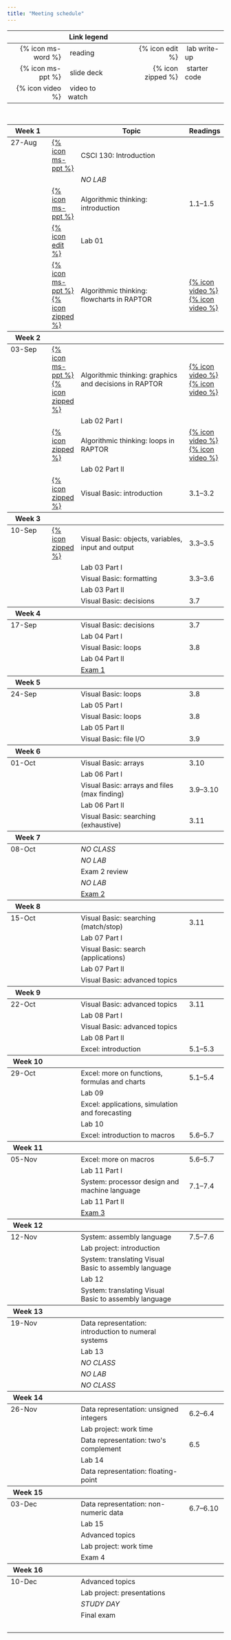 ```yaml
---
title: "Meeting schedule"
---
```


<table>
  <thead>
    <th></th>
    <th>Link legend</th>
    <th style="width:20px"></th>
    <th></th>
    <th></th>
  </thead>
  <tbody>
    <tr>
      <td style="text-align: right">{% icon ms-word %}</td>
      <td>&nbsp;reading</td>
      <td></td>
      <td style="text-align: right">{% icon edit %}</td>
      <td>&nbsp;lab write-up</td>
    </tr>
    <tr>
      <td style="text-align: right">{% icon ms-ppt %}</td>
      <td>&nbsp;slide deck</td>
      <td></td>
      <td style="text-align: right">{% icon zipped %}</td>
      <td>&nbsp;starter code</td>
    </tr>
    <tr>
      <td style="text-align: right">{% icon video %}</td>
      <td>&nbsp;video to watch</td>
    </tr>
  </tbody>
</table>
<br>
<table class="ic-Table ic-Table--condensed ic-Table--hover-row">
  <thead>
    <tr class="ic-Table__row--bg-neutral">
      <th style="width:100px">Week 1</th>
      <th style="width:40px"></th>
      <th style="width:50%">Topic</th>
      <th>Readings</th>
    </tr>
  </thead>
  <tbody>
    <tr>
      <td rowspan="0" style="vertical-align:top">27-Aug</td>
      <td><a href="{% file lectures/00/slides.pptx %}">{% icon ms-ppt %}</a></td>
      <td>CSCI 130: Introduction</td>
      <td></td>
    </tr>
    <tr>
      <td></td>
      <td><em>NO LAB</em></td>
      <td></td>
    </tr>
    <tr>
      <td><a href="{% file lectures/01/slides.pptx %}">{% icon ms-ppt %}</a></td>
      <td>Algorithmic thinking: introduction</td>
      <td>1.1&ndash;1.5</td>
    </tr>
    <tr>
      <td><a href="https://www.users.csbsju.edu/~csweb/CS130/Labs/Lab01_Intro_Activities/Lab01_MappingDrivesAndRoboticsExercises_F18_130.pdf">{% icon edit %}</a></td>
      <td>Lab 01</td>
      <td></td>
    </tr>
    <tr>
      <td><a href="{% file lectures/02/slides.pptx %}">{% icon ms-ppt %}</a> <a href="{% file lectures/02/cashRegister.rap %}">{% icon zipped %}</a></td>
      <td>Algorithmic thinking: flowcharts in RAPTOR</td>
      <td><a class="inline_disabled" href="https://www.youtube.com/watch?v=ZcAALK3movs">{% icon video %}</a> <a class="inline_disabled" href="https://www.youtube.com/watch?v=eEoxssLPvkQ">{% icon video %}</a></td>
    </tr>
  </tbody>

  <thead>
    <tr class="ic-Table__row--bg-neutral">
      <th>Week 2</th>
      <th></th>
      <th></th>
      <th></th>
    </tr>
  </thead>
  <tbody>
    <tr>
      <td rowspan="0" style="vertical-align:top">03-Sep</td>
      <td><a href="{% file lectures/03/slides.pptx %}">{% icon ms-ppt %}</a> <a href="{% file lectures/03/Code.zip %}">{% icon zipped %}</a></td>
      <td>Algorithmic thinking: graphics and decisions in RAPTOR</td>
      <td><a class="inline_disabled" href="https://www.youtube.com/watch?v=TW1rNIFzV-8">{% icon video %}</a> <a class="inline_disabled" href="https://www.youtube.com/watch?v=vt7nyzxxylY">{% icon video %}</a></td>
    </tr>
    <tr>
      <td></td>
      <td>Lab 02 Part I</td>
      <td></td>
    </tr>
    <tr>
      <td><a href="{% file lectures/03/Code.zip %}">{% icon zipped %}</a></td>
      <td>Algorithmic thinking: loops in RAPTOR</td>
      <td><a class="inline_disabled" href="https://www.youtube.com/watch?v=8Qx2w2CDKrk">{% icon video %}</a> <a class="inline_disabled" href="https://www.youtube.com/watch?v=_BTRJjFZY2Y">{% icon video %}</a></td>
    </tr>
    <tr>
      <td></td>
      <td>Lab 02 Part II</td>
      <td></td>
    </tr>
    <tr>
      <td><a href="{% file lectures/05/Code.zip %}">{% icon zipped %}</a></td>
      <td>Visual Basic: introduction</td>
      <td>3.1&ndash;3.2</td>
    </tr>
  </tbody>

  <thead>
    <tr class="ic-Table__row--bg-neutral">
      <th>Week 3</th>
      <th></th>
      <th></th>
      <th></th>
    </tr>
  </thead>
  <tbody>
    <tr>
      <td rowspan="0" style="vertical-align:top">10-Sep</td>
      <td><a href="{% file lectures/06/Code.zip %}">{% icon zipped %}</a></td>
      <td>Visual Basic: objects, variables, input and output</td>
      <td>3.3&ndash;3.5</td>
    </tr>
    <tr>
      <td></td>
      <td>Lab 03 Part I</td>
      <td></td>
    </tr>
    <tr>
      <td></td>
      <td>Visual Basic: formatting</td>
      <td>3.3&ndash;3.6</td>
    </tr>
    <tr>
      <td></td>
      <td>Lab 03 Part II</td>
      <td></td>
    </tr>
    <tr>
      <td></td>
      <td>Visual Basic: decisions</td>
      <td>3.7</td>
    </tr>
  </tbody>

  <thead>
    <tr class="ic-Table__row--bg-neutral">
      <th>Week 4</th>
      <th></th>
      <th></th>
      <th></th>
    </tr>
  </thead>
  <tbody>
    <tr>
      <td rowspan="0" style="vertical-align:top">17-Sep</td>
      <td></td>
      <td>Visual Basic: decisions</td>
      <td>3.7</td>
    </tr>
    <tr>
      <td></td>
      <td>Lab 04 Part I</td>
      <td></td>
    </tr>
    <tr>
      <td></td>
      <td>Visual Basic: loops</td>
      <td>3.8</td>
    </tr>
    <tr>
      <td></td>
      <td>Lab 04 Part II</td>
      <td></td>
    </tr>
    <tr>
      <td></td>
      <td><a href="https://csbsju.instructure.com/courses/10164/pages/exam-1-study-guide">Exam 1</a></td>
      <td></td>
    </tr>
  </tbody>

  <thead>
    <tr class="ic-Table__row--bg-neutral">
      <th>Week 5</th>
      <th></th>
      <th></th>
      <th></th>
    </tr>
  </thead>
  <tbody>
    <tr>
      <td rowspan="0" style="vertical-align:top">24-Sep</td>
      <td></td>
      <td>Visual Basic: loops</td>
      <td>3.8</td>
    </tr>
    <tr>
      <td></td>
      <td>Lab 05 Part I</td>
      <td></td>
    </tr>
    <tr>
      <td></td>
      <td>Visual Basic: loops</td>
      <td>3.8</td>
    </tr>
    <tr>
      <td></td>
      <td>Lab 05 Part II</td>
      <td></td>
    </tr>
    <tr>
      <td></td>
      <td>Visual Basic: file I/O</td>
      <td>3.9</td>
    </tr>
  </tbody>

  <thead>
    <tr class="ic-Table__row--bg-neutral">
      <th>Week 6</th>
      <th></th>
      <th></th>
      <th></th>
    </tr>
  </thead>
  <tbody>
    <tr>
      <td rowspan="0" style="vertical-align:top">01-Oct</td>
      <td></td>
      <td>Visual Basic: arrays</td>
      <td>3.10</td>
    </tr>
    <tr>
      <td></td>
      <td>Lab 06 Part I</td>
      <td></td>
    </tr>
    <tr>
      <td></td>
      <td>Visual Basic: arrays and files (max finding)</td>
      <td>3.9&ndash;3.10</td>
    </tr>
    <tr>
      <td></td>
      <td>Lab 06 Part II</td>
      <td></td>
    </tr>
    <tr>
      <td></td>
      <td>Visual Basic: searching (exhaustive)</td>
      <td>3.11</td>
    </tr>
  </tbody>

  <thead>
    <tr class="ic-Table__row--bg-neutral">
      <th>Week 7</th>
      <th></th>
      <th></th>
      <th></th>
    </tr>
  </thead>
  <tbody>
    <tr>
      <td rowspan="0" style="vertical-align:top">08-Oct</td>
      <td></td>
      <td><em>NO CLASS</em></td>
      <td></td>
    </tr>
    <tr>
      <td></td>
      <td><em>NO LAB</em></td>
      <td></td>
    </tr>
    <tr>
      <td></td>
      <td>Exam 2 review</td>
      <td></td>
    </tr>
    <tr>
      <td></td>
      <td><em>NO LAB</em></td>
      <td></td>
    </tr>
    <tr>
      <td></td>
      <td><a href="https://csbsju.instructure.com/courses/10164/pages/exam-2-study-guide">Exam 2</a></td>
      <td></td>
    </tr>
  </tbody>

  <thead>
    <tr class="ic-Table__row--bg-neutral">
      <th>Week 8</th>
      <th></th>
      <th></th>
      <th></th>
    </tr>
  </thead>
  <tbody>
    <tr>
      <td rowspan="0" style="vertical-align:top">15-Oct</td>
      <td></td>
      <td>Visual Basic: searching (match/stop)</td>
      <td>3.11</td>
    </tr>
    <tr>
      <td></td>
      <td>Lab 07 Part I</td>
      <td></td>
    </tr>
    <tr>
      <td></td>
      <td>Visual Basic: search (applications)</td>
      <td></td>
    </tr>
    <tr>
      <td></td>
      <td>Lab 07 Part II</td>
      <td></td>
    </tr>
    <tr>
      <td></td>
      <td>Visual Basic: advanced topics</td>
      <td></td>
    </tr>
  </tbody>

  <thead>
    <tr class="ic-Table__row--bg-neutral">
      <th>Week 9</th>
      <th></th>
      <th></th>
      <th></th>
    </tr>
  </thead>
  <tbody>
    <tr>
      <td rowspan="0" style="vertical-align:top">22-Oct</td>
      <td></td>
      <td>Visual Basic: advanced topics</td>
      <td>3.11</td>
    </tr>
    <tr>
      <td></td>
      <td>Lab 08 Part I</td>
      <td></td>
    </tr>
    <tr>
      <td></td>
      <td>Visual Basic: advanced topics</td>
      <td></td>
    </tr>
    <tr>
      <td></td>
      <td>Lab 08 Part II</td>
      <td></td>
    </tr>
    <tr>
      <td></td>
      <td>Excel: introduction</td>
      <td>5.1&ndash;5.3</td>
    </tr>
  </tbody>

  <thead>
    <tr class="ic-Table__row--bg-neutral">
      <th>Week 10</th>
      <th></th>
      <th></th>
      <th></th>
    </tr>
  </thead>
  <tbody>
    <tr>
      <td rowspan="0" style="vertical-align:top">29-Oct</td>
      <td></td>
      <td>Excel: more on functions, formulas and charts</td>
      <td>5.1&ndash;5.4</td>
    </tr>
    <tr>
      <td></td>
      <td>Lab 09</td>
      <td></td>
    </tr>
    <tr>
      <td></td>
      <td>Excel: applications, simulation and forecasting</td>
      <td></td>
    </tr>
    <tr>
      <td></td>
      <td>Lab 10</td>
      <td></td>
    </tr>
    <tr>
      <td></td>
      <td>Excel: introduction to macros</td>
      <td>5.6&ndash;5.7</td>
    </tr>
  </tbody>

  <thead>
    <tr class="ic-Table__row--bg-neutral">
      <th>Week 11</th>
      <th></th>
      <th></th>
      <th></th>
    </tr>
  </thead>
  <tbody>
    <tr>
      <td rowspan="0" style="vertical-align:top">05-Nov</td>
      <td></td>
      <td>Excel: more on macros</td>
      <td>5.6&ndash;5.7</td>
    </tr>
    <tr>
      <td></td>
      <td>Lab 11 Part I</td>
      <td></td>
    </tr>
    <tr>
      <td></td>
      <td>System: processor design and machine language</td>
      <td>7.1&ndash;7.4</td>
    </tr>
    <tr>
      <td></td>
      <td>Lab 11 Part II</td>
      <td></td>
    </tr>
    <tr>
      <td></td>
      <td><a href="https://csbsju.instructure.com/courses/10164/pages/exam-3-study-guide">Exam 3</a></td>
      <td></td>
    </tr>
  </tbody>

  <thead>
    <tr class="ic-Table__row--bg-neutral">
      <th>Week 12</th>
      <th></th>
      <th></th>
      <th></th>
    </tr>
  </thead>
  <tbody>
    <tr>
      <td rowspan="0" style="vertical-align:top">12-Nov</td>
      <td></td>
      <td>System: assembly language</td>
      <td>7.5&ndash;7.6</td>
    </tr>
    <tr>
      <td></td>
      <td>Lab project: introduction</td>
      <td></td>
    </tr>
    <tr>
      <td></td>
      <td>System: translating Visual Basic to assembly language</td>
      <td></td>
    </tr>
    <tr>
      <td></td>
      <td>Lab 12</td>
      <td></td>
    </tr>
    <tr>
      <td></td>
      <td>System: translating Visual Basic to assembly language</td>
      <td></td>
    </tr>
  </tbody>

  <thead>
    <tr class="ic-Table__row--bg-neutral">
      <th>Week 13</th>
      <th></th>
      <th></th>
      <th></th>
    </tr>
  </thead>
  <tbody>
    <tr>
      <td rowspan="0" style="vertical-align:top">19-Nov</td>
      <td></td>
      <td>Data representation: introduction to numeral systems</td>
      <td></td>
    </tr>
    <tr>
      <td></td>
      <td>Lab 13</td>
      <td></td>
    </tr>
    <tr>
      <td></td>
      <td><em>NO CLASS</em></td>
      <td></td>
    </tr>
    <tr>
      <td></td>
      <td><em>NO LAB</em></td>
      <td></td>
    </tr>
    <tr>
      <td></td>
      <td><em>NO CLASS</em></td>
      <td></td>
    </tr>
  </tbody>

  <thead>
    <tr class="ic-Table__row--bg-neutral">
      <th>Week 14</th>
      <th></th>
      <th></th>
      <th></th>
    </tr>
  </thead>
  <tbody>
    <tr>
      <td rowspan="0" style="vertical-align:top">26-Nov</td>
      <td></td>
      <td>Data representation: unsigned integers</td>
      <td>6.2&ndash;6.4</td>
    </tr>
    <tr>
      <td></td>
      <td>Lab project: work time</td>
      <td></td>
    </tr>
    <tr>
      <td></td>
      <td>Data representation: two's complement</td>
      <td>6.5</td>
    </tr>
    <tr>
      <td></td>
      <td>Lab 14</td>
      <td></td>
    </tr>
    <tr>
      <td></td>
      <td>Data representation: floating-point</td>
      <td></td>
    </tr>
  </tbody>

  <thead>
    <tr class="ic-Table__row--bg-neutral">
      <th>Week 15</th>
      <th></th>
      <th></th>
      <th></th>
    </tr>
  </thead>
  <tbody>
    <tr>
      <td rowspan="0" style="vertical-align:top">03-Dec</td>
      <td></td>
      <td>Data representation: non-numeric data</td>
      <td>6.7&ndash;6.10</td>
    </tr>
    <tr>
      <td></td>
      <td>Lab 15</td>
      <td></td>
    </tr>
    <tr>
      <td></td>
      <td>Advanced topics</td>
      <td></td>
    </tr>
    <tr>
      <td></td>
      <td>Lab project: work time</td>
      <td></td>
    </tr>
    <tr>
      <td></td>
      <td>Exam 4</td>
      <td></td>
    </tr>
  </tbody>

  <thead>
    <tr class="ic-Table__row--bg-neutral">
      <th>Week 16</th>
      <th></th>
      <th></th>
      <th></th>
    </tr>
  </thead>
  <tbody>
    <tr>
      <td rowspan="0" style="vertical-align:top">10-Dec</td>
      <td></td>
      <td>Advanced topics</td>
      <td></td>
    </tr>
    <tr>
      <td></td>
      <td>Lab project: presentations</td>
      <td></td>
    </tr>
    <tr>
      <td></td>
      <td><em>STUDY DAY</em></td>
      <td></td>
    </tr>
    <tr>
      <td></td>
      <td>Final exam</td>
      <td></td>
    </tr>
    <tr>
      <td></td>
      <td>&nbsp;</td>
      <td></td>
    </tr>
  </tbody>
</table>
